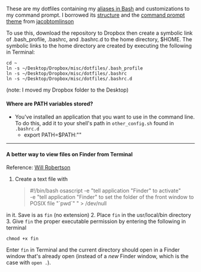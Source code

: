 
These are my dotfiles containing my [aliases in Bash](https://github.com/palpen/dotfiles/blob/master/.bashrc.d/commands.sh) and customizations to my command prompt. I borrowed its [structure](https://github.com/jacobtomlinson/dotfiles) and the [command prompt theme](https://github.com/jacobtomlinson/terminal-piperita) from [jacobtomlinson](https://github.com/jacobtomlinson)

To use this, download the repository to Dropbox then create a symbolic link of .bash_profile, .bashrc, and .bashrc.d to the home directory, $HOME. The symbolic links to the home directory are created by executing the following in Terminal:

    cd ~
    ln -s ~/Desktop/Dropbox/misc/dotfiles/.bash_profile
    ln -s ~/Desktop/Dropbox/misc/dotfiles/.bashrc
    ln -s ~/Desktop/Dropbox/misc/dotfiles/.bashrc.d

(note: I moved my Dropbox folder to the Desktop)

#### Where are PATH variables stored?
* You've installed an application that you want to use in the command line. To do this, add it to your shell's path in `other_config.sh` found in `.bashrc.d`
    - export PATH=$PATH:"<path to application>"
____

#### A better way to view files on Finder from Terminal
Reference: [Will Robertson](http://willwont.blogspot.ca/2014/05/open-finder-window-from-terminal.html)

1. Create a text file with

    >\#!/bin/bash
    >osascript -e "tell application \"Finder\" to activate" \
      -e "tell application \"Finder\" to set the folder of the front window to POSIX file \"\`pwd\`\" " > /dev/null

in it. Save is as `fin` (no extension)
2. Place `fin` in the usr/local/bin directory
3. Give `fin` the proper executable permission by entering the following in terminal

    chmod +x fin

Enter `fin` in Terminal and the current directory should open in a Finder window that's already open (instead of a *new* Finder window, which is the case with `open .`).